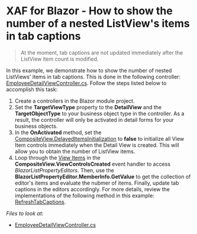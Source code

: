 # XAF for Blazor - How to show the number of a nested ListView's items in tab captions

>At the moment, tab captions are not updated immediately after the ListView item count is modified.

In this example, we demonstrate how to show the number of nested ListViews' items in tab captions. This is done in the following controller: [EmployeeDetailViewController.cs](./CS/ListViewCountInTab.Module.Blazor/Controllers/EmployeeDetailViewController.cs). Follow the steps listed below to accomplish this task:
1. Create a controllers in the Blazor module project.
2. Set the **TargetViewType** property to the **DetailView** and the **TargetObjectType** to your business object type in the controller. As a result, the controller will only be activated in detail forms for your business objects.
3. In the **OnActivated** method, set the [CompositeView.DelayedItemsInitialization](https://docs.devexpress.com/eXpressAppFramework/DevExpress.ExpressApp.CompositeView.DelayedItemsInitialization) to **false** to initialize all View Item controls immediately when the Detail View is created. This will allow you to obtain the number of ListView items.
8. Loop through the [View Items](https://docs.devexpress.com/eXpressAppFramework/112612/concepts/ui-construction/view-items) in the **CompositeView.ViewControlsCreated** event handler to access *BlazorListPropertyEditors*. Then, use the **BlazorListPropertyEditor.MemberInfo.GetValue** to get the collection of editor's items and evaluate the nubmer of items. Finally, update tab captions in the editors accordingly. For more details, review the implementations of the following method in this example: [RefreshTabCaptions](./CS/ListViewCountInTab.Module.Blazor/Controllers/EmployeeDetailViewController.cs#L36).

<!-- default file list -->
*Files to look at*:

* [EmployeeDetailViewController.cs](./CS/ListViewCountInTab.Module.Blazor/Controllers/EmployeeDetailViewController.cs)
<!-- default file list end -->
